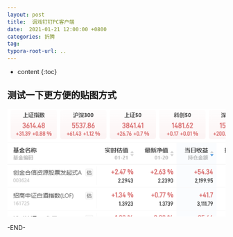 ```yaml
---
layout: post
title:  调戏钉钉PC客户端
date:  2021-01-21 12:00:00 +0800
categories: 折腾
tag: 
typora-root-url: ..
---
```


* content
{:toc}
## 测试一下更方便的贴图方式



![image-20210121110241405](/upload/images/image-20210121110241405.png)



-END-